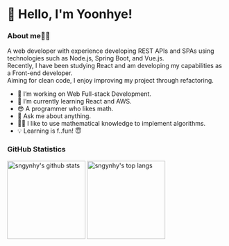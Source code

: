 <!--
**sngynhy/sngynhy** is a ✨ _special_ ✨ repository because its `README.md` (this file) appears on your GitHub profile.

Here are some ideas to get you started:
https://github.com/anuraghazra/github-readme-stats/blob/master/docs/readme_kr.md#wakatime-%EC%A3%BC%EA%B0%84-%ED%86%B5%EA%B3%84
-->

# 👋 Hello, I'm Yoonhye!
### About me🙋‍♀️
<p>
  A web developer with experience developing REST APIs and SPAs using technologies such as Node.js, Spring Boot, and Vue.js.<br>
  Recently, I have been studying React and am developing my capabilities as a Front-end developer.<br>
  Aiming for clean code, I enjoy improving my project through refactoring.
</p>

<ul>
  <li>🔭 I’m working on Web Full-stack Development.</li>
  <li>🌱 I’m currently learning React and AWS.</li>
  <li>😎 A programmer who likes math.</li>
  <li>💬 Ask me about anything.</li>
  <li>👩‍💻 I like to use mathematical knowledge to implement algorithms.</li>
  <li>💡 Learning is f..fun! 😇</li>
</ul>
<!--
<li>😎 Pronouns: A programmer who likes math.</li>
<li>⚡ Fun fact: Learning is fun. 😇</li>
-->

### GitHub Statistics
<a href="https://github.com/sngynhy" style="text-decoration:none;">
  <img align="center" style="height:180px" src="https://github-readme-stats.vercel.app/api?username=sngynhy&count_private=true&show_icons=true&theme=flag-india" alt="sngynhy's github stats" />
</a>
<a href="https://github.com/sngynhy" style="text-decoration:none;">
  <img align="center" style="height:180px" src="https://github-readme-stats.vercel.app/api/top-langs/?username=sngynhy&layout=compact&hide=Jupyter%20Notebook&theme=flag-india" alt="sngynhy's top langs" />
</a>

<!-- 
[![sngynhy's GitHub stats](https://github-readme-stats.vercel.app/api?username=sngynhy&count_private=true&show_icons=true&theme=flag-india)](https://github.com/sngynhy/github-readme-stats)
[![Top Langs](https://github-readme-stats.vercel.app/api/top-langs/?username=sngynhy&layout=compact&hide=Jupyter%20Notebook&theme=flag-india)](https://github.com/sngynhy/github-readme-stats)
[![sngynhy's WakaTime stats](https://github-readme-stats.vercel.app/api/wakatime?username=sngynhy)](https://github.com/sngynhy/github-readme-stats) -->

